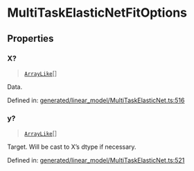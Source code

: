 # MultiTaskElasticNetFitOptions

## Properties

### X?

> [`ArrayLike`](../types/ArrayLike.md)[]

Data.

Defined in:  [generated/linear\_model/MultiTaskElasticNet.ts:516](https://github.com/transitive-bullshit/scikit-learn-ts/blob/92ab806/packages/sklearn/src/generated/linear_model/MultiTaskElasticNet.ts#L516)

### y?

> [`ArrayLike`](../types/ArrayLike.md)[]

Target. Will be cast to X’s dtype if necessary.

Defined in:  [generated/linear\_model/MultiTaskElasticNet.ts:521](https://github.com/transitive-bullshit/scikit-learn-ts/blob/92ab806/packages/sklearn/src/generated/linear_model/MultiTaskElasticNet.ts#L521)
